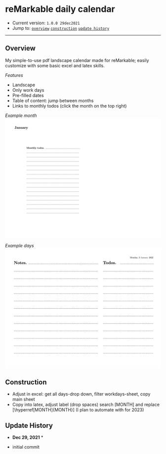 # reMarkable daily calendar

- Current version: `1.0.0 29dec2021`
- Jump to: [`overview`](#overview) [`construction`](#construction) [`update history`](#updatehistory) 

-----------

## Overview 

My simple-to-use pdf landscape calendar made for reMarkable; easily customize with some basic excel and latex skills. 

*Features* 
- Landscape 
- Only work days 
- Pre-filled dates
- Table of content: jump between months
- Links to monthly todos (click the month on the top right)

*Example month* 
![Month_example](Month_example.png)

*Example days* 
![Day_example](Day_example.png)

## Construction
- Adjust in excel: get all days-drop down, filter workdays-sheet, copy main sheet
- Copy into latex, adjust label (drop spaces) search  [MONTH] and replace  [\hyperref[MONTH]{MONTH}] (I plan to automate with for 2023)

## Update History
* **Dec 29, 2021** *
- initial commit
  

